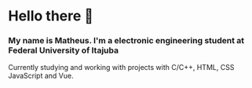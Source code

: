 <h1> Hello there 👋</h1>
<h3> My name is Matheus. I'm a electronic engineering student at Federal University of Itajuba</h3>

<p> Currently studying and working with projects with C/C++, HTML, CSS JavaScript and Vue.

<!--
**matheus-luciano/matheus-luciano** is a ✨ _special_ ✨ repository because its `README.md` (this file) appears on your GitHub profile.

Here are some ideas to get you started:

- 🔭 I’m currently working on ...
- 🌱 I’m currently learning ...
- 👯 I’m looking to collaborate on ...
- 🤔 I’m looking for help with ...
- 💬 Ask me about ...
- 📫 How to reach me: ...
- 😄 Pronouns: ...
- ⚡ Fun fact: ...
-->
